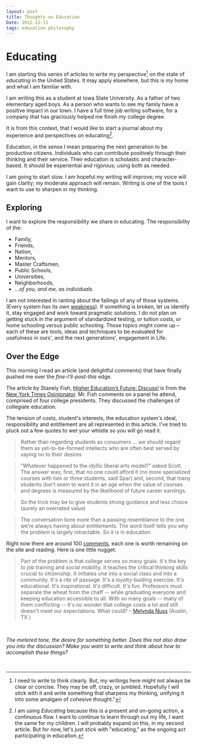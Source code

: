 ```yaml
---
layout: post
title: Thoughts on Education
Date: 2012-12-11
tags: education philosophy
--- 
```


# Educating

I am starting this series of articles to write my perspective[^1] on the state of *educating* in the United States. It may apply elsewhere, but this is my home and what I am familiar with.

I am writing this as a student at Iowa State University. As a father of two elementary aged boys. As a person who wants to see my family have a positive impact in our town. I have a full time job writing software, for a company that has graciously helped me finish my college degree.

It is from this context, that I would like to start a journal about my experience and perspectives on educating[^2]. 

Education, in the sense I mean preparing the next generation to be productive citizens. Individuals who can contribute positively through their thinking and their service. Their education is scholastic and character-based. It should be experiential and rigorous; using both as needed.

I am going to start slow. I am hopeful my writing will improve; my voice will gain clarity; my moderate approach will remain. Writing is one of the tools I want to use to sharpen in my thinking. 

## Exploring

I want to explore the responsibility we share in educating. The responsibility of the:

- Family,
- Friends,
- Nation,
- Mentors, 
- Master Craftsmen,
- Public Schools,
- Universities,
- Neighborhoods,
- _...of you, and me, as individuals._

I am not interested in ranting about the failings of any of those systems. (Every system has its own [weakness](https://en.wikipedia.org/wiki/Gödel%27s_incompleteness_theorems)). If something is broken, let us identify it, stay engaged and work toward pragmatic solutions. I do not plan on getting stuck in the argument of standardized testing, or tuition costs, or home schooling versus public schooling. Those topics might come up – each of these are tools, ideas and techniques to be evaluated for usefulness in ours', and the next generations', engagement in Life.

## Over the Edge

This morning I read an article (and delightful comments) that have finally pushed me over the _fine-I'll-post-this_ edge. 

The article by Stanely Fish,  [Higher Education’s Future: Discuss!](http://opinionator.blogs.nytimes.com/2012/12/10/higher-educations-future-discuss/) is from the [New York Times Opinionator](http://opinionator.blogs.nytimes.com). Mr. Fish comments on a panel he attend, comprised of four college presidents. They discussed the challenges of collegiate education. 

The tension of costs, student's interests, the education system's ideal, responsibility and entitlement are all represented in this article. I've tried to pluck out a few quotes to wet your whistle so you will go read it.

> Rather than regarding students as consumers ... we should regard them as yet-to-be-formed intellects who are often best served by saying no to their desires

> “Whatever happened to the idyllic liberal arts model?” asked Scott. The answer was, first, that no one could afford it (no more specialized courses with two or three students, said Spar) and, second, that many students don’t seem to want it in an age when the value of courses and degrees is measured by the likelihood of future career earnings.

> So the trick may be to give students strong guidance and less choice (surely an overrated value)

> The conversation bore more than a passing resemblance to the one we’re always having about entitlements. The word itself tells you why the problem is largely intractable. So it is in education.

Right now there are around 100 [comments](http://opinionator.blogs.nytimes.com/2012/12/10/higher-educations-future-discuss/#postComment), each one is worth remaining on the site and reading. Here is one little nugget:

>Part of the problem is that college serves so many goals. It's the key to job training and social mobility. It teaches the critical thinking skills crucial to citizenship. It initiates one into a social class and into a community. It's a rite of passage. It's a loyalty-buiding exercise. It's educational. It's inspirational. It's difficult. It's fun. Professors must separate the wheat from the chaff -- while graduating everyone and keeping education accessible to all. With so many goals -- many of them conflicting -- it's no wonder that college costs a lot and still doesn't meet our expectations. What could? – [Melynda Nuss](http://opinionator.blogs.nytimes.com/2012/12/10/higher-educations-future-discuss/?comments#permid=73) (Austin, TX )

<br />

*The metered tone, the desire for something better. Does this not also draw you into the discussion? Make you want to write and think about how to accomplish these things?*

<br />

[^1]: I need to write to think clearly. But, my writings here might not always be clear or concise. They may be off, crazy, or jumbled. Hopefully I will stick with it and write something that sharpens my thinking, unifying it into some amalgam of cohesive thought."

[^2]: I am using _Educating_ because this is a present and on-going action, a continuous flow. I want to continue to learn through out my life, I want the same for my children. I will probably expand on this, in my second article. But for now, let's just stick with "educating," as the ongoing act participating in education.
